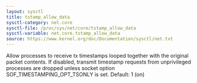 ```yaml
---
layout: sysctl
title: tstamp_allow_data
sysctl-category: net.core
sysctl-file: /proc/sys/net/core/tstamp_allow_data
sysctl-variable: net.core.tstamp_allow_data
source: https://www.kernel.org/doc/Documentation/sysctl/net.txt
---
```

Allow processes to receive tx timestamps looped together with the original
packet contents. If disabled, transmit timestamp requests from unprivileged
processes are dropped unless socket option SOF_TIMESTAMPING_OPT_TSONLY is set.
Default: 1 (on)


